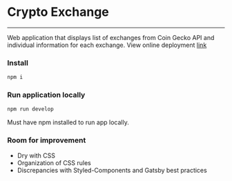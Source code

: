 # Crypto Exchange 
***
Web application that displays list of exchanges from Coin Gecko API and individual information for each exchange. View online deployment [link](https://crypto-exchanges-ten.vercel.app/exchanges)

### Install
```javascript
npm i
```
### Run application locally

```javascript
npm run develop
```

Must have npm installed to run app locally.

### Room for improvement 
- Dry with CSS
- Organization of CSS rules
- Discrepancies with Styled-Components and Gatsby best practices

